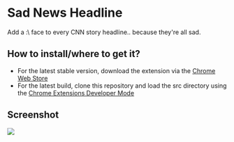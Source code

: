 # Sad News Headline

Add a :\ face to every CNN story headline.. because they're all sad.

## How to install/where to get it?
* For the latest stable version, download the extension via the [Chrome Web Store](https://chrome.google.com/webstore/detail/sad-news-headline/gdaabfgjknafmlfndplaeincmlleblja)
* For the latest build, clone this repository and load the src directory using the [Chrome Extensions Developer Mode](https://developer.chrome.com/extensions/faq#faq-dev-01)


## Screenshot
![](https://raw.github.com/suw/sad-cnn-headline/master/assets/screenshot1.png)

